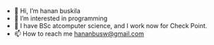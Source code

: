 - 👋 Hi, I’m hanan buskila
- 👀 I’m interested in programming
- 🌱 I have BSc atcomputer science, and I work now for Check Point.
- 📫 How to reach me hananbusw@gmail.com

<!---
hananbus/hananbus is a ✨ special ✨ repository because its `README.md` (this file) appears on your GitHub profile.
You can click the Preview link to take a look at your changes.
--->
